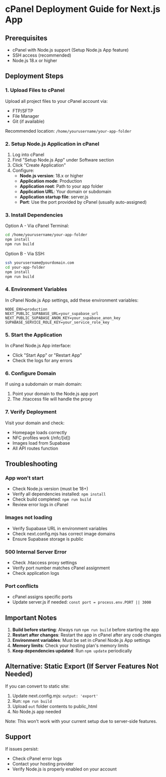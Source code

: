 # cPanel Deployment Guide for Next.js App

## Prerequisites
- cPanel with Node.js support (Setup Node.js App feature)
- SSH access (recommended)
- Node.js 18.x or higher

## Deployment Steps

### 1. Upload Files to cPanel
Upload all project files to your cPanel account via:
- FTP/SFTP
- File Manager
- Git (if available)

Recommended location: `/home/yourusername/your-app-folder`

### 2. Setup Node.js Application in cPanel

1. Log into cPanel
2. Find "Setup Node.js App" under Software section
3. Click "Create Application"
4. Configure:
   - **Node.js version**: 18.x or higher
   - **Application mode**: Production
   - **Application root**: Path to your app folder
   - **Application URL**: Your domain or subdomain
   - **Application startup file**: server.js
   - **Port**: Use the port provided by cPanel (usually auto-assigned)

### 3. Install Dependencies

Option A - Via cPanel Terminal:
```bash
cd /home/yourusername/your-app-folder
npm install
npm run build
```

Option B - Via SSH:
```bash
ssh yourusername@yourdomain.com
cd your-app-folder
npm install
npm run build
```

### 4. Environment Variables

In cPanel Node.js App settings, add these environment variables:
```
NODE_ENV=production
NEXT_PUBLIC_SUPABASE_URL=your_supabase_url
NEXT_PUBLIC_SUPABASE_ANON_KEY=your_supabase_anon_key
SUPABASE_SERVICE_ROLE_KEY=your_service_role_key
```

### 5. Start the Application

In cPanel Node.js App interface:
- Click "Start App" or "Restart App"
- Check the logs for any errors

### 6. Configure Domain

If using a subdomain or main domain:
1. Point your domain to the Node.js app port
2. The .htaccess file will handle the proxy

### 7. Verify Deployment

Visit your domain and check:
- Homepage loads correctly
- NFC profiles work (/nfc/[id])
- Images load from Supabase
- All API routes function

## Troubleshooting

### App won't start
- Check Node.js version (must be 18+)
- Verify all dependencies installed: `npm install`
- Check build completed: `npm run build`
- Review error logs in cPanel

### Images not loading
- Verify Supabase URL in environment variables
- Check next.config.mjs has correct image domains
- Ensure Supabase storage is public

### 500 Internal Server Error
- Check .htaccess proxy settings
- Verify port number matches cPanel assignment
- Check application logs

### Port conflicts
- cPanel assigns specific ports
- Update server.js if needed: `const port = process.env.PORT || 3000`

## Important Notes

1. **Build before starting**: Always run `npm run build` before starting the app
2. **Restart after changes**: Restart the app in cPanel after any code changes
3. **Environment variables**: Must be set in cPanel Node.js App settings
4. **Memory limits**: Check your hosting plan's memory limits
5. **Keep dependencies updated**: Run `npm update` periodically

## Alternative: Static Export (If Server Features Not Needed)

If you can convert to static site:
1. Update next.config.mjs: `output: 'export'`
2. Run: `npm run build`
3. Upload `out` folder contents to public_html
4. No Node.js app needed

Note: This won't work with your current setup due to server-side features.

## Support

If issues persist:
- Check cPanel error logs
- Contact your hosting provider
- Verify Node.js is properly enabled on your account
